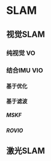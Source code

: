 # SLAM

## 视觉SLAM

### 纯视觉 VO



### 结合IMU VIO

#### 基于优化



#### 基于滤波

##### MSKF



##### ROVIO





## 激光SLAM

